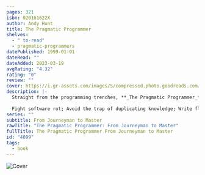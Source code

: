 ```yaml
---
pages: 321
isbn: 020161622X
author: Andy Hunt
title: The Pragmatic Programmer
shelves:
  - " to-read"
  - pragmatic-programmers
datePublished: 1999-01-01
dateRead: ""
dateAdded: 2023-03-19
avgRating: "4.32"
rating: "0"
review: ""
cover: https://i.gr-assets.com/images/S/compressed.photo.goodreads.com/books/1401432508l/4099.jpg
description: |-
  Straight from the programming trenches, **_The Pragmatic Programmer_** cuts through the increasing specialization and technicalities of modern software development to examine the core process--taking a requirement and producing working, maintainable code that delights its users. It covers topics ranging from personal responsibility and career development to architectural techniques for keeping your code flexible and easy to adapt and reuse. Read this book, and you'll learn how to  
    
  Fight software rot; Avoid the trap of duplicating knowledge; Write flexible, dynamic, and adaptable code; Avoid programming by coincidence; Bullet-proof your code with contracts, assertions, and exceptions; Capture real requirements; Test ruthlessly and effectively; Delight your users; Build teams of pragmatic programmers; and Make your developments more precise with automation. Written as a series of self-contained sections and filled with entertaining anecdotes, thoughtful examples, and interesting analogies, **_The Pragmatic Programmer_** illustrates the best practices and major pitfalls of many different aspects of software development. Whether you're a new coder, an experienced programmer, or a manager responsible for software projects, use these lessons daily, and you'll quickly see improvements in personal productivity, accuracy, and job satisfaction. You'll learn skills and develop habits and attitudes that form the foundation for long-term success in your career. You'll become a Pragmatic Programmer.
series: ""
subtitle: From Journeyman to Master
rawTitle: "The Pragmatic Programmer: From Journeyman to Master"
fullTitle: The Pragmatic Programmer From Journeyman to Master
id: "4099"
tags:
  - book
---
```


![Cover](https:&#x2F;&#x2F;i.gr-assets.com&#x2F;images&#x2F;S&#x2F;compressed.photo.goodreads.com&#x2F;books&#x2F;1401432508l&#x2F;4099.jpg)
